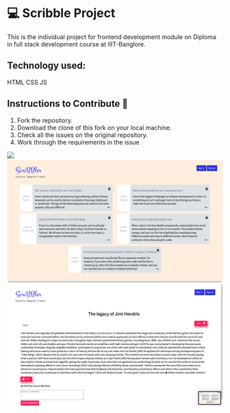 # 💻 Scribble Project

This is the individual project for frontend development module on Diploma in full stack development course at IIIT-Banglore.

## Technology used:
HTML
CSS
JS

## Instructions to Contribute 🚧

1. Fork the repository.
2. Download the clone of this fork on your local machine.
3. Check all the issues on the original repository.
4. Work through the requirements in the issue

![](https://github.com/Sehbaz/image-storage-repo/blob/main/Screenshot%202021-02-15%20at%2016.34.36.png)
![](https://github.com/Sehbaz/image-storage-repo/blob/main/Screenshot%202021-02-15%20at%2016.34.44.png)
![](https://github.com/Sehbaz/image-storage-repo/blob/main/Screenshot%202021-02-15%20at%2016.34.49.png)
